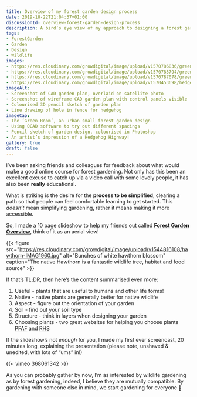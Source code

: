 ```yaml
---
title: Overview of my forest garden design process
date: 2019-10-22T21:04:37+01:00
discussionId: overview-forest-garden-design-process
description: A bird’s eye view of my approach to designing a forest garden, in the form of a slideshow and screencast
tags: 
- ForestGarden
- Garden
- Design
- Wildlife
images: 
- https://res.cloudinary.com/growdigital/image/upload/v1570786836/greenroom-0.16-display.jpg
- https://res.cloudinary.com/growdigital/image/upload/v1570785794/greenroom-cad-screenshots-nophoto.png
- https://res.cloudinary.com/growdigital/image/upload/v1570787078/greenroomn-pencil-sketch-colorised.jpg
- https://res.cloudinary.com/growdigital/image/upload/v1570453698/hedgehog-highway.png
imageAlt:
- Screenshot of CAD garden plan, overlaid on satellite photo
- Screenshot of wireframe CAD garden plan with control panels visible
- Colourised 3D pencil sketch of garden plan
- Line drawing of hole in fence for hedgehog
imageCap:
- The ‘Green Room’, an urban small forest garden design
- Using QCAD software to try out different spacings
- Pencil sketch of garden design, colourised in Photoshop
- An artist’s impression of a Hedgehog Highway!
gallery: true
draft: false
---
```


I’ve been asking friends and colleagues for feedback about what would make a good online course for forest gardening. Not only has this been an excellent excuse to catch up via a video call with some lovely people, it has also been **really** educational. 

What is striking is the desire for the **process to be simplified**, clearing a path so that people can feel comfortable learning to get started. This _doesn’t_ mean simplifying gardening, rather it means making it more accessible.

So, I made a 10 page slideshow to help my friends out called **[Forest Garden Overview](https://www.forestgarden.wales/talks/overview/#1)**, think of it as an aerial view! 

{{< figure src="https://res.cloudinary.com/growdigital/image/upload/v1544816108/hawthorn-IMAG1960.jpg" alt="Bunches of white hawthorn blossom" caption="The native Hawthorn is a fantastic wildlife tree, habitat and food source" >}} 

If that’s TL;DR, then here’s the content summarised even more:

1. Useful - plants that are useful to humans and other life forms!
2. Native - native plants are generally better for native wildlife
3. Aspect - figure out the orientation of your garden
4. Soil - find out your soil type
5. Structure - think in layers when designing your garden
6. Choosing plants - two great websites for helping you choose plants [PFAF](https://pfaf.org/user/Default.aspx) and [RHS](https://www.rhs.org.uk/Plants/Search-Form) 

If the slideshow’s not _enough_ for you, I made my first ever screencast, 20 minutes long, explaining the presentation (please note, unshaved & unedited, with lots of “ums” in!)

{{< vimeo 368061342 >}}

As you can probably gather by now, I’m as interested by wildlife gardening as by forest gardening, indeed, I believe they are mutually compatible. By gardening with someone else in mind, we start gardening for everyone 🙂
